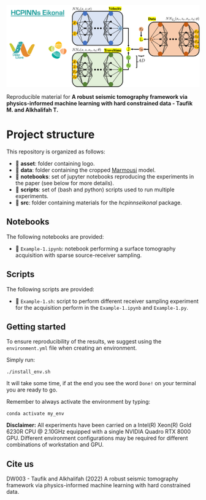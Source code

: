 ![LOGO](asset/logo.png)  

Reproducible material for **A robust seismic tomography framework via physics-informed machine learning with hard constrained data - Taufik M. and Alkhalifah T.**


# Project structure
This repository is organized as follows:

* :open_file_folder: **asset**: folder containing logo.
* :open_file_folder: **data**: folder containing the cropped [Marmousi](https://wiki.seg.org/wiki/Dictionary:Marmousi_model) model.
* :open_file_folder: **notebooks**: set of jupyter notebooks reproducing the experiments in the paper (see below for more details).
* :open_file_folder: **scripts**: set of (bash and python) scripts used to run multiple experiments.
* :open_file_folder: **src**: folder containing materials for the *hcpinnseikonal* package.

## Notebooks
The following notebooks are provided:

- :orange_book: ``Example-1.ipynb``: notebook performing a surface tomography acquisition with sparse source-receiver sampling.

## Scripts
The following scripts are provided:

- :page_with_curl: ``Example-1.sh``: script to perform different receiver sampling experiment for the acquisition perform in the ``Example-1.ipynb`` and ``Example-1.py``.

## Getting started
To ensure reproducibility of the results, we suggest using the `environment.yml` file when creating an environment.

Simply run:
```
./install_env.sh
```
It will take some time, if at the end you see the word `Done!` on your terminal you are ready to go. 

Remember to always activate the environment by typing:
```
conda activate my_env
```

**Disclaimer:** All experiments have been carried on a Intel(R) Xeon(R) Gold 6230R CPU @ 2.10GHz equipped with a single NVIDIA Quadro RTX 8000 GPU. Different environment 
configurations may be required for different combinations of workstation and GPU.

## Cite us 
DW003 - Taufik and Alkhalifah (2022) A robust seismic tomography framework via physics-informed machine learning with hard constrained data.
